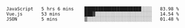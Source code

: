 <!--START_SECTION:waka-->
```text
JavaScript   5 hrs 6 mins    █████████████████████░░░░   83.98 % 
Vue.js       53 mins         ███▓░░░░░░░░░░░░░░░░░░░░░   14.54 % 
JSON         5 mins          ▒░░░░░░░░░░░░░░░░░░░░░░░░   01.48 % 
```
<!--END_SECTION:waka-->
